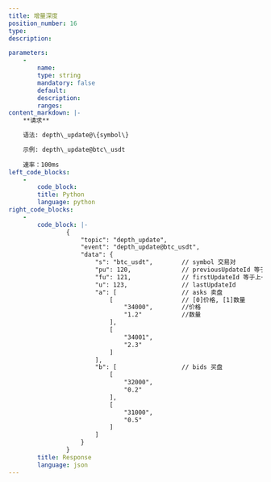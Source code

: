 ```yaml
---
title: 增量深度
position_number: 16
type:
description: 

parameters:
    -
        name:
        type: string
        mandatory: false
        default:
        description:
        ranges:
content_markdown: |-
    **请求**

    语法: depth\_update@\{symbol\}

    示例: depth\_update@btc\_usdt
    
    速率：100ms
left_code_blocks:
    -
        code_block:
        title: Python
        language: python
right_code_blocks:
    -
        code_block: |-
                {
                    "topic": "depth_update", 
                    "event": "depth_update@btc_usdt", 
                    "data": {
                        "s": "btc_usdt",        // symbol 交易对
                        "pu": 120,              // previousUpdateId 等于上一次推送的lastUpdateId
                        "fu": 121,              // firstUpdateId 等于上一次推送的lastUpdateId + 1
                        "u": 123,               // lastUpdateId
                        "a": [                  // asks 卖盘
                            [                   // [0]价格, [1]数量
                                "34000",        //价格
                                "1.2"           //数量
                            ], 
                            [
                                "34001", 
                                "2.3"
                            ]
                        ], 
                        "b": [                  // bids 买盘
                            [
                                "32000", 
                                "0.2"
                            ], 
                            [
                                "31000", 
                                "0.5"
                            ]
                        ]
                    }
                }
        title: Response
        language: json
---
```

